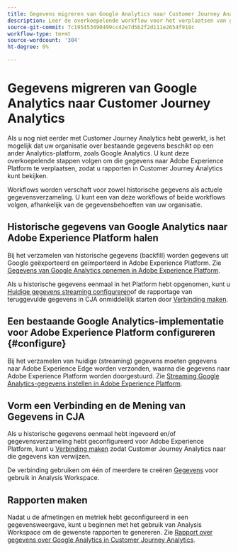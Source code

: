 ```yaml
---
title: Gegevens migreren van Google Analytics naar Customer Journey Analytics
description: Leer de overkoepelende workflow voor het verplaatsen van gegevens van Google Analytics naar Adobe Experience Platform en het weergeven van rapporten in Customer Journey Analytics.
source-git-commit: 7c195453490499cc42e7d5b2f2d111e2654f918c
workflow-type: tm+mt
source-wordcount: '304'
ht-degree: 0%

---
```


# Gegevens migreren van Google Analytics naar Customer Journey Analytics

Als u nog niet eerder met Customer Journey Analytics hebt gewerkt, is het mogelijk dat uw organisatie over bestaande gegevens beschikt op een ander Analytics-platform, zoals Google Analytics. U kunt deze overkoepelende stappen volgen om die gegevens naar Adobe Experience Platform te verplaatsen, zodat u rapporten in Customer Journey Analytics kunt bekijken.

Workflows worden verschaft voor zowel historische gegevens als actuele gegevensverzameling. U kunt een van deze workflows of beide workflows volgen, afhankelijk van de gegevensbehoeften van uw organisatie.

## Historische gegevens van Google Analytics naar Adobe Experience Platform halen

Bij het verzamelen van historische gegevens (backfill) worden gegevens uit Google geëxporteerd en geïmporteerd in Adobe Experience Platform. Zie [Gegevens van Google Analytics opnemen in Adobe Experience Platform](backfill.md).

Als u historische gegevens eenmaal in het Platform hebt opgenomen, kunt u [Huidige gegevens streaming configureren](streaming.md)of de rapportage van teruggevulde gegevens in CJA onmiddellijk starten door [Verbinding maken](/help/connections/create-connection.md).

## Een bestaande Google Analytics-implementatie voor Adobe Experience Platform configureren {#configure}

Bij het verzamelen van huidige (streaming) gegevens moeten gegevens naar Adobe Experience Edge worden verzonden, waarna die gegevens naar Adobe Experience Platform worden doorgestuurd. Zie [Streaming Google Analytics-gegevens instellen in Adobe Experience Platform](streaming.md).

## Vorm een Verbinding en de Mening van Gegevens in CJA

Als u historische gegevens eenmaal hebt ingevoerd en/of gegevensverzameling hebt geconfigureerd voor Adobe Experience Platform, kunt u [Verbinding maken](/help/connections/create-connection.md) zodat Customer Journey Analytics naar die gegevens kan verwijzen.

De verbinding gebruiken om één of meerdere te creëren [Gegevens](/help/data-views/create-dataview.md) voor gebruik in Analysis Workspace.

## Rapporten maken

Nadat u de afmetingen en metriek hebt geconfigureerd in een gegevensweergave, kunt u beginnen met het gebruik van Analysis Workspace om de gewenste rapporten te genereren. Zie [Rapport over gegevens over Google Analytics in Customer Journey Analytics](report.md).
